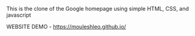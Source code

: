 This is the clone of the Google homepage using simple HTML, CSS, and javascript 

WEBSITE DEMO - https://mouleshleo.github.io/
